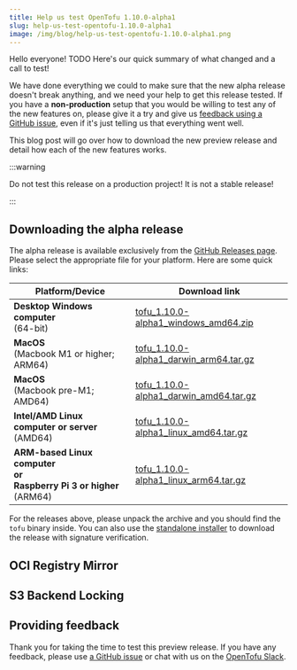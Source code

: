 ```yaml
---
title: Help us test OpenTofu 1.10.0-alpha1
slug: help-us-test-opentofu-1.10.0-alpha1
image: /img/blog/help-us-test-opentofu-1.10.0-alpha1.png
---
```


Hello everyone! TODO Here's our quick summary of what changed and a call to test! 

We have done everything we could to make sure that the new alpha release doesn't break anything, and we need your help to get this release tested. If you have a **non-production** setup that you would be willing to test any of the new features on, please give it a try and give us [feedback using a GitHub issue](https://github.com/opentofu/opentofu/issues/new/choose), even if it's just telling us that everything went well.

This blog post will go over how to download the new preview release and detail how each of the new features works.

:::warning

Do not test this release on a production project! It is not a stable release!

:::

## Downloading the alpha release

The alpha release is available exclusively from the [GitHub Releases page](https://github.com/opentofu/opentofu/releases/tag/v1.10.0-alpha1). Please select the appropriate file for your platform. Here are some quick links:

| Platform/Device                                                                 | Download link                                                                                                                                       |
|---------------------------------------------------------------------------------|-----------------------------------------------------------------------------------------------------------------------------------------------------|
| **Desktop Windows computer**<br />(64-bit)                                      | [tofu_1.10.0-alpha1_windows_amd64.zip](https://github.com/opentofu/opentofu/releases/download/v1.10.0-alpha1/tofu_1.10.0-alpha1_windows_amd64.zip)     |
| **MacOS**<br />(Macbook M1 or higher; ARM64)                                    | [tofu_1.10.0-alpha1_darwin_arm64.tar.gz](https://github.com/opentofu/opentofu/releases/download/v1.10.0-alpha1/tofu_1.10.0-alpha1_darwin_arm64.tar.gz) |
| **MacOS**<br />(Macbook pre-M1; AMD64)                                          | [tofu_1.10.0-alpha1_darwin_amd64.tar.gz](https://github.com/opentofu/opentofu/releases/download/v1.10.0-alpha1/tofu_1.10.0-alpha1_darwin_amd64.tar.gz) |
| **Intel/AMD Linux computer or server**<br />(AMD64)                             | [tofu_1.10.0-alpha1_linux_amd64.tar.gz](https://github.com/opentofu/opentofu/releases/download/v1.10.0-alpha1/tofu_1.10.0-alpha1_linux_amd64.tar.gz)   |
| **ARM-based Linux computer<br />or<br />Raspberry Pi 3 or higher**<br />(ARM64) | [tofu_1.10.0-alpha1_linux_arm64.tar.gz](https://github.com/opentofu/opentofu/releases/download/v1.10.0-alpha1/tofu_1.10.0-alpha1_linux_arm64.tar.gz)   |

For the releases above, please unpack the archive and you should find the `tofu` binary inside. You can also use the [standalone installer](https://opentofu.org/docs/intro/install/standalone/) to download the release with signature verification.

## OCI Registry Mirror


## S3 Backend Locking


## Providing feedback

Thank you for taking the time to test this preview release. If you have any feedback, please use [a GitHub issue](https://github.com/opentofu/opentofu/issues/new/choose) or chat with us on the [OpenTofu Slack](https://opentofu.org/slack/).
